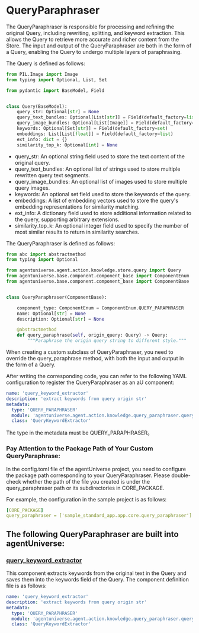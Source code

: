 # QueryParaphraser

The QueryParaphraser is responsible for processing and refining the original Query, including rewriting, splitting, and keyword extraction. This allows the Query to retrieve more accurate and richer content from the Store. The input and output of the QueryParaphraser are both in the form of a Query, enabling the Query to undergo multiple layers of paraphrasing.


The Query is defined as follows:
```python
from PIL.Image import Image
from typing import Optional, List, Set

from pydantic import BaseModel, Field


class Query(BaseModel):
    query_str: Optional[str] = None
    query_text_bundles: Optional[List[str]] = Field(default_factory=list)
    query_image_bundles: Optional[List[Image]] = Field(default_factory=list)
    keywords: Optional[Set[str]] = Field(default_factory=set)
    embeddings: List[List[float]] = Field(default_factory=list)
    ext_info: dict = {}
    similarity_top_k: Optional[int] = None
```
- query_str: An optional string field used to store the text content of the original query.
- query_text_bundles: An optional list of strings used to store multiple rewritten query text segments.
- query_image_bundles: An optional list of images used to store multiple query images.
- keywords: An optional set field used to store the keywords of the query.
- embeddings: A list of embedding vectors used to store the query's embedding representations for similarity matching.
- ext_info: A dictionary field used to store additional information related to the query, supporting arbitrary extensions.
- similarity_top_k: An optional integer field used to specify the number of most similar results to return in similarity searches.

The QueryParaphraser is defined as follows:
```python
from abc import abstractmethod
from typing import Optional

from agentuniverse.agent.action.knowledge.store.query import Query
from agentuniverse.base.component.component_base import ComponentEnum
from agentuniverse.base.component.component_base import ComponentBase


class QueryParaphraser(ComponentBase):

    component_type: ComponentEnum = ComponentEnum.QUERY_PARAPHRASER
    name: Optional[str] = None
    description: Optional[str] = None

    @abstractmethod
    def query_paraphrase(self, origin_query: Query) -> Query:
        """Paraphrase the origin query string to different style."""
```
When creating a custom subclass of QueryParaphraser, you need to override the query_paraphrase method, with both the input and output in the form of a Query.

After writing the corresponding code, you can refer to the following YAML configuration to register the QueryParaphraser as an aU component:
```yaml
name: 'query_keyword_extractor'
description: 'extract keywords from query origin str'
metadata:
  type: 'QUERY_PARAPHRASER'
  module: 'agentuniverse.agent.action.knowledge.query_paraphraser.query_keyword_extractor'
  class: 'QueryKeywordExtractor'
```
The type in the metadata must be QUERY_PARAPHRASER。
### Pay Attention to the Package Path of Your Custom QueryParaphrase:

In the config.toml file of the agentUniverse project, you need to configure the package path corresponding to your QueryParaphraser. Please double-check whether the path of the file you created is under the query_paraphraser path or its subdirectories in CORE_PACKAGE.

For example, the configuration in the sample project is as follows:
```yaml
[CORE_PACKAGE]
query_paraphraser = ['sample_standard_app.app.core.query_paraphraser']
```

## The following QueryParaphraser are built into agentUniverse:
### [query_keyword_extractor](../../../../../../agentuniverse/agent/action/knowledge/query_paraphraser/query_keyword_extractor.yaml)
This component extracts keywords from the original text in the Query and saves them into the keywords field of the Query.
The component definition file is as follows:
```yaml
name: 'query_keyword_extractor'
description: 'extract keywords from query origin str'
metadata:
  type: 'QUERY_PARAPHRASER'
  module: 'agentuniverse.agent.action.knowledge.query_paraphraser.query_keyword_extractor'
  class: 'QueryKeywordExtractor'
```
